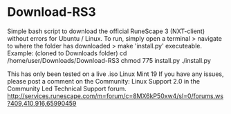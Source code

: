 # Download-RS3
Simple bash script to download the official RuneScape 3 (NXT-client) without errors for Ubuntu / Linux.
To run, simply open a terminal > navigate to where the folder has downloaded > make 'install.py' executeable.
Example: (cloned to Downloads folder)
cd /home/user/Downloads/Download-RS3
chmod 775 install.py
./install.py

This has only been tested on a live .iso Linux Mint 19
If you have any issues, please post a comment on the Community: Linux Support 2.0 in the Community Led Technical Support forum.
http://services.runescape.com/m=forum/c=8MX6kP50xw4/sl=0/forums.ws?409,410,916,65990459
